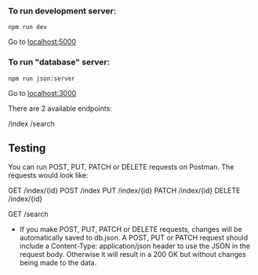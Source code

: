 ### To run development server:

```
npm run dev
```

Go to [localhost:5000](http://localhost:5000)

### To run "database" server:

```
npm run json:server
```

Go to [localhost:3000](http://localhost:3000)

There are 2 available endpoints:

/index
/search

## Testing

You can run POST, PUT, PATCH or DELETE requests on Postman. The requests would look like:

GET /index/{id}
POST /index
PUT /index/{id}
PATCH /index/{id}
DELETE /index/{id}

GET /search

- If you make POST, PUT, PATCH or DELETE requests, changes will be automatically saved to db.json. A POST, PUT or PATCH request should include a Content-Type: application/json header to use the JSON in the request body. Otherwise it will result in a 200 OK but without changes being made to the data.
